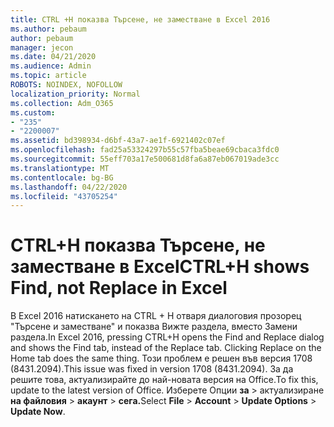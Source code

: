 ```yaml
---
title: CTRL +H показва Търсене, не заместване в Excel 2016
ms.author: pebaum
author: pebaum
manager: jecon
ms.date: 04/21/2020
ms.audience: Admin
ms.topic: article
ROBOTS: NOINDEX, NOFOLLOW
localization_priority: Normal
ms.collection: Adm_O365
ms.custom:
- "235"
- "2200007"
ms.assetid: bd398934-d6bf-43a7-ae1f-6921402c07ef
ms.openlocfilehash: fad25a53324297b55c57fba5beae69cbaca3fdc0
ms.sourcegitcommit: 55eff703a17e500681d8fa6a87eb067019ade3cc
ms.translationtype: MT
ms.contentlocale: bg-BG
ms.lasthandoff: 04/22/2020
ms.locfileid: "43705254"
---
```

# <a name="ctrlh-shows-find-not-replace-in-excel"></a><span data-ttu-id="33407-102">CTRL+H показва Търсене, не заместване в Excel</span><span class="sxs-lookup"><span data-stu-id="33407-102">CTRL+H shows Find, not Replace in Excel</span></span>

<span data-ttu-id="33407-103">В Excel 2016 натискането на CTRL + H отваря диалоговия прозорец "Търсене и заместване" и показва Вижте раздела, вместо Замени раздела.</span><span class="sxs-lookup"><span data-stu-id="33407-103">In Excel 2016, pressing CTRL+H opens the Find and Replace dialog and shows the Find tab, instead of the Replace tab. Clicking Replace on the Home tab does the same thing.</span></span> <span data-ttu-id="33407-104">Този проблем е решен във версия 1708 (8431.2094).</span><span class="sxs-lookup"><span data-stu-id="33407-104">This issue was fixed in version 1708 (8431.2094).</span></span> <span data-ttu-id="33407-105">За да решите това, актуализирайте до най-новата версия на Office.</span><span class="sxs-lookup"><span data-stu-id="33407-105">To fix this, update to the latest version of Office.</span></span> <span data-ttu-id="33407-106">Изберете Опции **за** \> актуализиране **на файловия** \> **акаунт** \> **сега.**</span><span class="sxs-lookup"><span data-stu-id="33407-106">Select **File** \> **Account** \> **Update Options** \> **Update Now**.</span></span>
  
